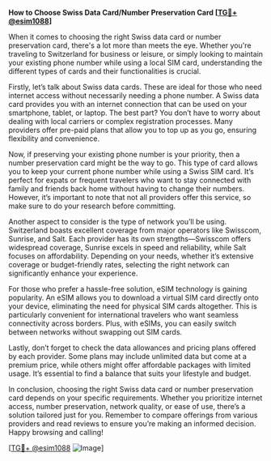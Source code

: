 **How to Choose Swiss Data Card/Number Preservation Card [[TG💪+ @esim1088](https://t.me/s/esim1088)]**

When it comes to choosing the right Swiss data card or number preservation card, there's a lot more than meets the eye. Whether you're traveling to Switzerland for business or leisure, or simply looking to maintain your existing phone number while using a local SIM card, understanding the different types of cards and their functionalities is crucial.

Firstly, let’s talk about Swiss data cards. These are ideal for those who need internet access without necessarily needing a phone number. A Swiss data card provides you with an internet connection that can be used on your smartphone, tablet, or laptop. The best part? You don’t have to worry about dealing with local carriers or complex registration processes. Many providers offer pre-paid plans that allow you to top up as you go, ensuring flexibility and convenience.

Now, if preserving your existing phone number is your priority, then a number preservation card might be the way to go. This type of card allows you to keep your current phone number while using a Swiss SIM card. It’s perfect for expats or frequent travelers who want to stay connected with family and friends back home without having to change their numbers. However, it’s important to note that not all providers offer this service, so make sure to do your research before committing.

Another aspect to consider is the type of network you’ll be using. Switzerland boasts excellent coverage from major operators like Swisscom, Sunrise, and Salt. Each provider has its own strengths—Swisscom offers widespread coverage, Sunrise excels in speed and reliability, while Salt focuses on affordability. Depending on your needs, whether it’s extensive coverage or budget-friendly rates, selecting the right network can significantly enhance your experience.

For those who prefer a hassle-free solution, eSIM technology is gaining popularity. An eSIM allows you to download a virtual SIM card directly onto your device, eliminating the need for physical SIM cards altogether. This is particularly convenient for international travelers who want seamless connectivity across borders. Plus, with eSIMs, you can easily switch between networks without swapping out SIM cards.

Lastly, don’t forget to check the data allowances and pricing plans offered by each provider. Some plans may include unlimited data but come at a premium price, while others might offer affordable packages with limited usage. It’s essential to find a balance that suits your lifestyle and budget.

In conclusion, choosing the right Swiss data card or number preservation card depends on your specific requirements. Whether you prioritize internet access, number preservation, network quality, or ease of use, there’s a solution tailored just for you. Remember to compare offerings from various providers and read reviews to ensure you’re making an informed decision. Happy browsing and calling!

[[TG💪+ @esim1088](https://t.me/s/esim1088) ![Image](https://i.postimg.cc/Y0z9fWf4/image.png)]
